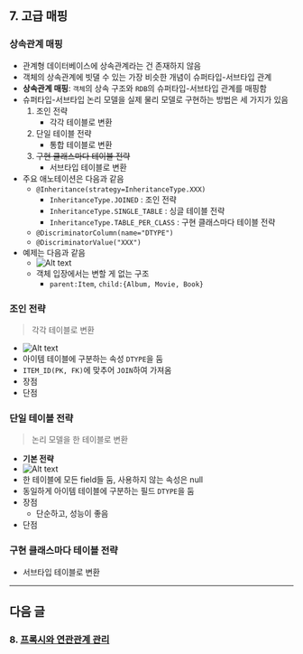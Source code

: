 ## 7. 고급 매핑

### 상속관계 매핑
- 관계형 데이터베이스에 상속관계라는 건 존재하지 않음
- 객체의 상속관계에 빗댈 수 있는 가장 비슷한 개념이 슈퍼타입-서브타입 관계
- **상속관계 매핑**: `객체`의 상속 구조와 `RDB`의 슈퍼타입-서브타입 관계를 매핑함
- 슈퍼타입-서브타입 논리 모델을 실제 물리 모델로 구현하는 방법은 세 가지가 있음
    1. 조인 전략
        - 각각 테이블로 변환
    2. 단일 테이블 전략
        - 통합 테이블로 변환
    3. ~~구현 클래스마다 테이블 전략~~
        - 서브타입 테이블로 변환
- 주요 애노테이션은 다음과 같음
    - `@Inheritance(strategy=InheritanceType.XXX)`
        - `InheritanceType.JOINED` : 조인 전략
        - `InheritanceType.SINGLE_TABLE` : 싱글 테이블 전략
        - `InheritanceType.TABLE_PER_CLASS` : 구현 클래스마다 테이블 전략
    - `@DiscriminatorColumn(name="DTYPE")`
    - `@DiscriminatorValue("XXX")`
- 예제는 다음과 같음
    - ![Alt text](image.png)
    - 객체 입장에서는 변할 게 없는 구조
        - `parent:Item`, `child:{Album, Movie, Book}`

### 조인 전략
> 각각 테이블로 변환
- ![Alt text](image-1.png)
- 아이템 테이블에 구분하는 속성 `DTYPE`을 둠
- `ITEM_ID(PK, FK)`에 맞추어 `JOIN`하여 가져옴
- 장점
- 단점

### 단일 테이블 전략
> 논리 모델을 한 테이블로 변환
- **기본 전략**
- ![Alt text](image-2.png)
- 한 테이블에 모든 field들 둠, 사용하지 않는 속성은 null
- 동일하게 아이템 테이블에 구분하는 필드 `DTYPE`을 둠
- 장점
    - 단순하고, 성능이 좋음
- 단점

### 구현 클래스마다 테이블 전략
- 서브타입 테이블로 변환




---  
## 다음 글 

### 8. [프록시와 연관관계 관리](8-프록시와-연관관계-관리.md)
